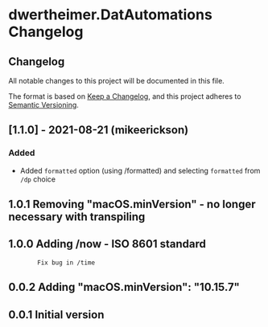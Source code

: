 # dwertheimer.DatAutomations Changelog

## Changelog

All notable changes to this project will be documented in this file.

The format is based on [Keep a Changelog](https://keepachangelog.com/en/1.0.0/),
and this project adheres to [Semantic Versioning](https://semver.org/spec/v2.0.0.html).

## [1.1.0] - 2021-08-21 (mikeerickson)

### Added
- Added `formatted` option (using /formatted) and selecting `formatted` from `/dp` choice

## 1.0.1    Removing "macOS.minVersion" - no longer necessary with transpiling

## 1.0.0    Adding /now - ISO 8601 standard
            Fix bug in /time

## 0.0.2    Adding 	"macOS.minVersion": "10.15.7"

## 0.0.1    Initial version
